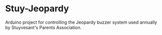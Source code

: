 Stuy-Jeopardy
=============

Arduino project for controlling the Jeopardy buzzer system used annually by Stuyvesant's Parents Association.